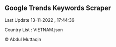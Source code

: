 

## Google Trends Keywords Scraper 
 
Last Update 13-11-2022 , 17:44:36

Country List :
VIETNAM.json



© Abdul Muttaqin 
